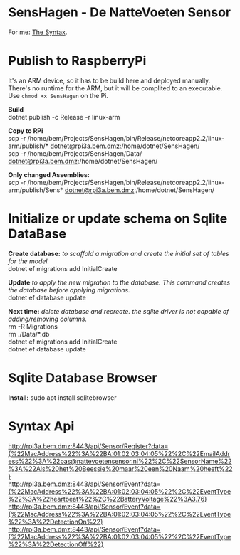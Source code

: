 # SensHagen - De NatteVoeten Sensor
For me: [The Syntax](https://help.github.com/articles/basic-writing-and-formatting-syntax).

# Publish to RaspberryPi 
It's an ARM device, so it has to be build here and deployed manually. <br />
There's no runtime for the ARM, but it will be complited to an executable. Use `chmod +x SensHagen` on the Pi.

**Build** <br />
dotnet publish -c Release -r linux-arm

**Copy to RPi** <br />
scp -r /home/bem/Projects/SensHagen/bin/Release/netcoreapp2.2/linux-arm/publish/* dotnet@rpi3a.bem.dmz:/home/dotnet/SensHagen/ 
<br /> 
scp -r /home/bem/Projects/SensHagen/Data/ dotnet@rpi3a.bem.dmz:/home/dotnet/SensHagen/

**Only changed Assemblies:** <br />
scp -r /home/bem/Projects/SensHagen/bin/Release/netcoreapp2.2/linux-arm/publish/Sens* dotnet@rpi3a.bem.dmz:/home/dotnet/SensHagen/

# Initialize or update schema on Sqlite DataBase
**Create database:** *to scaffold a migration and create the initial set of tables for the model.* 
<br /> 
dotnet ef migrations add InitialCreate 

**Update** *to apply the new migration to the database. This command creates the database before applying migrations.* 
<br /> 
dotnet ef database update 

**Next time:** *delete database and recreate. the sqlite driver is not capable of adding/removing columns.* 
<br />
rm -R Migrations 
<br />
rm ./Data/*.db 
<br />
dotnet ef migrations add InitialCreate 
<br />
dotnet ef database update 

# Sqlite Database Browser
**Install:** sudo apt install sqlitebrowser

# Syntax Api
http://rpi3a.bem.dmz:8443/api/Sensor/Register?data={%22MacAddress%22%3A%22BA:01:02:03:04:05%22%2C%22EmailAddress%22%3A%22bas@nattevoetensensor.nl%22%2C%22SensorName%22%3A%22Als%20het%20Beessie%20maar%20een%20Naam%20heeft%22}
<br />
http://rpi3a.bem.dmz:8443/api/Sensor/Event?data={%22MacAddress%22%3A%22BA:01:02:03:04:05%22%2C%22EventType%22%3A%22heartbeat%22%2C%22BatteryVoltage%22%3A3.76}
<br />
http://rpi3a.bem.dmz:8443/api/Sensor/Event?data={%22MacAddress%22%3A%22BA:01:02:03:04:05%22%2C%22EventType%22%3A%22DetectionOn%22}
<br />
http://rpi3a.bem.dmz:8443/api/Sensor/Event?data={%22MacAddress%22%3A%22BA:01:02:03:04:05%22%2C%22EventType%22%3A%22DetectionOff%22}

